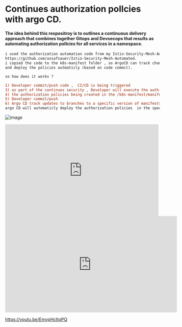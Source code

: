 # Continues authorization polIcies with argo CD.

####  The idea behind this respositroy is to outlines a continuous delivery approach that combines together Gitops and Devsecops that results as automating authorization polIcies for all services in a namespace.

```diff
i used the authorization automation code from my Istio-Security-Mesh-Automated repository: 
https://github.com/assafsauer/Istio-Security-Mesh-Automated.
i copied the code to the k8s-manifest folder , so ArgoCD can track changes in the manifest 
and deploy the policies autmaticly (based on code commit).

so how does it works ?

1) Developer commit/push code ,  CI/CD is being triggered 
3) as part of the continues security , Developer will execute the auth-main.py 
4) the authorization policies being created in the /k8s-manifest/manifest/auth folder (argoCD path folder).
5) Developer commit/push 
6) Argo CD track updates to branches to a specific version of manifests at a Git commit. 
argo CD will automaticly deploy the authorization policies  in the specified target environments/namespec. 
```

![image](https://user-images.githubusercontent.com/22165556/128159514-bf37e9e6-14a6-44a6-9a8e-20e8f402213e.png)

<iframe width="500" height="300" src="https://www.youtube.com/embed/EmvpHcItqPQ>" frameborder="0" allowfullscreen></iframe>

<iframe width="560" height="315" src="https://youtu.be/EmvpHcItqPQ" title="YouTube video player" frameborder="0" allow="accelerometer; autoplay; clipboard-write; encrypted-media; gyroscope; picture-in-picture" allowfullscreen></iframe>

https://youtu.be/EmvpHcItqPQ

